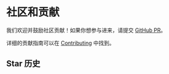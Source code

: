 <script setup>
import StarHistory from '../.vitepress/components/starHistory.vue'
</script>

# 社区和贡献

我们欢迎并鼓励社区贡献！如果你想参与进来，请提交 [GitHub PR](https://github.com/EasyTier/EasyTier/pulls)。

详细的贡献指南可以在 [Contributing](https://github.com/EasyTier/EasyTier/blob/main/CONTRIBUTING.md) 中找到。

## Star 历史

<StarHistory repo="EasyTier/EasyTier" type="Timeline" />
